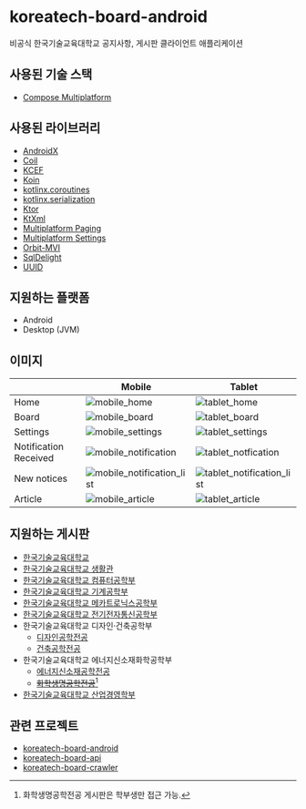 # koreatech-board-android
비공식 한국기술교육대학교 공지사항, 게시판 클라이언트 애플리케이션

## 사용된 기술 스택
* [Compose Multiplatform](https://www.jetbrains.com/lp/compose-multiplatform/)

## 사용된 라이브러리
* [AndroidX](https://developer.android.com/jetpack/androidx)
* [Coil](https://coil-kt.github.io/coil/)
* [KCEF](https://github.com/DatL4g/KCEF)
* [Koin](https://insert-koin.io/)
* [kotlinx.coroutines](https://github.com/Kotlin/kotlinx.coroutines)
* [kotlinx.serialization](https://github.com/Kotlin/kotlinx.serialization)
* [Ktor](https://ktor.io/)
* [KtXml](https://github.com/kobjects/ktxml)
* [Multiplatform Paging](https://github.com/cashapp/multiplatform-paging)
* [Multiplatform Settings](https://github.com/russhwolf/multiplatform-settings)
* [Orbit-MVI](https://orbit-mvi.org/)
* [SqlDelight](https://cashapp.github.io/sqldelight/)
* [UUID](https://github.com/benasher44/uuid)

## 지원하는 플랫폼
* Android
* Desktop (JVM)

## 이미지
| |Mobile|Tablet|
|---|---|---|
|Home|![mobile_home](https://github.com/kongwoojin/koreatech-board-android/assets/20942714/34613783-84c7-4a04-8adc-cfa5242d329c)|![tablet_home](https://github.com/kongwoojin/koreatech-board-android/assets/20942714/bc039a8f-a7e4-43e2-a68b-8bb475fe539b)|
|Board|![mobile_board](https://github.com/kongwoojin/koreatech-board-android/assets/20942714/7c8f1fa0-46cb-409b-9ba8-f796860ae29a)|![tablet_board](https://github.com/kongwoojin/koreatech-board-android/assets/20942714/5c9ea968-5d86-4364-8483-bf0bb1d69e8a)|
|Settings|![mobile_settings](https://github.com/kongwoojin/koreatech-board-android/assets/20942714/81aa0b4a-2c20-4110-b76a-c49f06f2bc5e)|![tablet_settings](https://github.com/kongwoojin/koreatech-board-android/assets/20942714/5ed58541-c8ff-41c7-b2db-9db9c977c285)|
|Notification Received|![mobile_notification](https://github.com/kongwoojin/koreatech-board-android/assets/20942714/f4450614-b9b5-4d4b-a319-973516bb2d3e)|![tablet_notfication](https://github.com/kongwoojin/koreatech-board-android/assets/20942714/d67a7839-0750-4653-a4a0-b753f3b969c7)|
|New notices|![mobile_notification_list](https://github.com/kongwoojin/koreatech-board-android/assets/20942714/761d9ca9-d926-46d1-a224-45c50e852137)|![tablet_notification_list](https://github.com/kongwoojin/koreatech-board-android/assets/20942714/b30b180d-1610-4af0-912c-1db3eb7cc2c0)|
|Article|![mobile_article](https://github.com/kongwoojin/koreatech-board-android/assets/20942714/fef82ec8-3a4a-407d-83ec-3ec896287c95)|![tablet_article](https://github.com/kongwoojin/koreatech-board-android/assets/20942714/bb50c320-b170-437d-8f4b-20672ab54876)|



## 지원하는 게시판
* [한국기술교육대학교](https://koreatech.ac.kr/)
* [한국기술교육대학교 생활관](https://dorm.koreatech.ac.kr/)
* [한국기술교육대학교 컴퓨터공학부](https://www.koreatech.ac.kr/cse/)
* [한국기술교육대학교 기계공학부](https://www.koreatech.ac.kr/me/)
* [한국기술교육대학교 메카트로닉스공학부](https://www.koreatech.ac.kr/mecha/)
* [한국기술교육대학교 전기전자통신공학부](https://www.koreatech.ac.kr/ite/)
* 한국기술교육대학교 디자인·건축공학부
  * [디자인공학전공](https://www.koreatech.ac.kr/ide/)
  * [건축공학전공](https://www.koreatech.ac.kr/arch/)
* 한국기술교육대학교 에너지신소재화학공학부
  * [에너지신소재공학전공](https://www.koreatech.ac.kr/mse/)
  * ~~[화학생명공학전공](https://www.koreatech.ac.kr/ace/)~~[^1]
* [한국기술교육대학교 산업경영학부](https://www.koreatech.ac.kr/sim/)

## 관련 프로젝트
* [koreatech-board-android](https://github.com/kongwoojin/koreatech-board-android)
* [koreatech-board-api](https://github.com/kongwoojin/koreatech-board-api)
* [koreatech-board-crawler](https://github.com/kongwoojin/koreatech-board-crawler)

[^1]: 화학생명공학전공 게시판은 학부생만 접근 가능.
